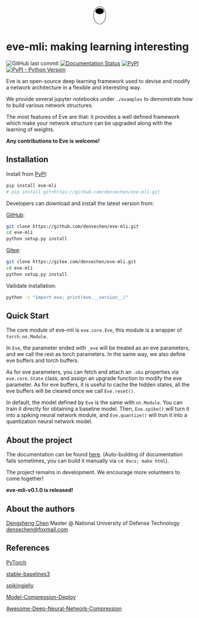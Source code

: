 <center>
<img src="images/logo.png" width="37" height="52" alt="logo" />
</center>

# eve-mli: making learning interesting

![GitHub last commit](https://img.shields.io/github/last-commit/densechen/eve-mli) [![Documentation Status](https://readthedocs.org/projects/eve-mli/badge/?version=latest)](https://eve-mli.readthedocs.io/en/latest/?badge=latest) [![PyPI](https://img.shields.io/pypi/v/eve-mli)](https://pypi.org/project/eve-mli) [![PyPI - Python Version](https://img.shields.io/pypi/pyversions/eve-mli)](https://pypi.org/project/eve-mli)

Eve is an open-source deep learning framework used to devise and modify a network architecture in a flexible and interesting way.

We provide several jupyter notebooks under `./examples` to demonstrate how to build various network structures.

The most features of Eve are that: it provides a well defined framework which make your network structure can be upgraded along with the learning of weights.

**Any contributions to Eve is welcome!**

## Installation

Install from [PyPI](https://pypi.org/project/eve-mli/):

```bash
pip install eve-mli
# pip install git+https://github.com/densechen/eve-mli.git
```

Developers can download and install the latest version from:

[GitHub](https://github.com/densechen/eve-mli):

```bash
git clone https://github.com/densechen/eve-mli.git
cd eve-mli
python setup.py install
```

[Gitee](https://gitee.com/densechen/eve-mli.git):

```bash
git clone https://gitee.com/densechen/eve-mli.git
cd eve-mli
python setup.py install
```


Vailidate installation:

```bash
python -c "import eve; print(eve.__version__)"
```


## Quick Start

The core module of eve-mli is `eve.core.Eve`, this module is a wrapper of `torch.nn.Module`. 

In `Eve`, the parameter ended with `_eve` will be treated as an eve parameters, and we call the rest as torch parameters. In the same way, we also define eve buffers and torch buffers. 

As for eve parameters, you can fetch and attach an `.obs` properties via `eve.core.State` class, and assign an upgrade
function to modify the eve parameter. As for eve buffers, it is useful to cache the hidden states, all the eve buffers will be cleared
once we call `Eve.reset()`. 

In default, the model defined by `Eve` is the same with `nn.Module`. You can train it directly for obtaining a baseline model. Then, `Eve.spike()` will turn it into a spiking neural network module, and `Eve.quantize()` will trun it into a quantization neural network model.

## About the project

The documentation can be found [here](https://eve-mli.readthedocs.io).
(Auto-building of documentation fails sometimes, you can build it manually via ```cd docs; make html```).

The project remains in development. We encourage more volunteers to come together!

**eve-mli-v0.1.0 is released!**

## About the authors

[Dengsheng Chen](https://densechen.github.io)
Master @ National University of Defense Technology
densechen@foxmail.com

## References

[PyTorch](https://github.com/pytorch/pytorch)

[stable-baselines3](https://github.com/DLR-RM/stable-baselines3)

[spikingjelly](https://github.com/fangwei123456/spikingjelly)

[Model-Compression-Deploy](https://github.com/666DZY666/Model-Compression-Deploy)

[Awesome-Deep-Neural-Network-Compression](https://github.com/csyhhu/Awesome-Deep-Neural-Network-Compression)